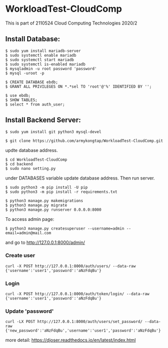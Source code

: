 # WorkloadTest-CloudComp

This is part of 2110524 Cloud Computing Technologies 2020/2

## Install Database:

    $ sudo yum install mariadb-server
    $ sudo systemctl enable mariadb
    $ sudo systemctl start mariadb
    $ sudo systemctl is-enabled mariadb
    $ mysqladmin -u root password 'password'
    $ mysql -uroot -p

    $ CREATE DATABASE ebdb;
    $ GRANT ALL PRIVILEGES ON *.*sel TO 'root'@'%' IDENTIFIED BY '';

    $ use ebdb;
    $ SHOW TABLES;
    $ select * from auth_user;

## Install Backend Server:

    $ sudo yum install git python3 mysql-devel

    $ git clone https://github.com/armykongtap/WorkloadTest-CloudComp.git

updte database address.

    $ cd WorkloadTest-CloudComp
    $ cd backend
    $ sudo nano setting.py

under DATABASES variable update database address. Then run server.

    $ sudo python3 -m pip install -U pip
    $ sudo python3 -m pip install -r requirements.txt

    $ python3 manage.py makemigrations
    $ python3 manage.py migrate
    $ python3 manage.py runserver 0.0.0.0:8000

To access admin page:

    $ python3 manage.py createsuperuser --username=admin --email=admin@mail.com

and go to http://127.0.0.1:8000/admin/

### Create user

    curl -X POST http://127.0.0.1:8000/auth/users/ --data-raw {'username':'user1','password':'aNzFdqBu'}

### Login

    curl -X POST http://127.0.0.1:8000/auth/token/login/ --data-raw {'username':'user1','password':'aNzFdqBu'}

### Update 'password'

    curl -LX POST http://127.0.0.1:8000/auth/users/set_password/ --data-raw {'new_password':'aNzFdqBu','username':'user1','password':'aNzFdqBu'}

more detail: https://djoser.readthedocs.io/en/latest/index.html

